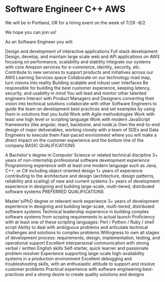 # Software Engineer C++ AWS

We will be in Portland, OR for a hiring event on the week of 7/29 -8/2

We hope you can join us!

 

As an Software Engineer you will:

Design and development of interactive applications
Full stack development
Design, develop, and maintain large scale web and API applications on AWS focusing on performance, scalability and stability
Integrate our systems with core Amazon services for e-commerce, identity, security, etc.
Contribute to new services to support products and initiatives across our AWS Learning Services space
Collaborate on our technology road map, turn visions into reality
Building scalable and robust user interfaces
Be responsible for building the best customer experience, keeping latency, security, and usability in mind
You will lead and mentor other talented engineers
Interact with Product Managers and Designers converting their vision into technical solutions
collaborate with other Software Engineers to guide the team on development best practices and set examples by using them in solutions that you build
Work with Agile methodologies
Work with least one high level or scripting language
Work with modern JavaScript frameworks (like angular, react, backbone, and node.js
Own the end-to-end design of major deliverables, working closely with a team of SDEs and Data Engineers to execute them
Fast-paced environment where you will make a direct impact on the customer experience and the bottom line of the company
BASIC QUALIFICATIONS

A Bachelor's degree in Computer Science or related technical discipline
3+ years of non-internship professional software development experience
Programming experience with at least one modern language such as Java, C++, or C# including object-oriented design
1+ years of experience contributing to the architecture and design (architecture, design patterns, reliability and scaling) of new and current systems
3+ years of development experience in designing and building large-scale, multi-tiered, distributed software systems
PREFERRED QUALIFICATIONS

Master's/PhD degree or relevant work experience
3+ years of development experience in designing and building large-scale, multi-tiered, distributed software systems
Technical leadership experience in building complex software systems from scoping requirements to actual launch
Proficiency with at least one of these scripting languages: Perl / Python / Ruby / shell script
Ability to deal with ambiguous problems and articulate technical challenges and solutions to complex problems
Willingness to own all stages of development process: requirements, design, implementation, testing, and operational support
Excellent interpersonal communication with strong verbal / written English skills Self-starter, quick learner and passionate problem resolver
Experience supporting large-scale high-availability systems in a production environment
Excellent debugging and troubleshooting skills, with an enthusiastic attitude to support and resolve customer problems
Practical experience with software engineering best-practices and a strong desire to create quality solutions and designs

